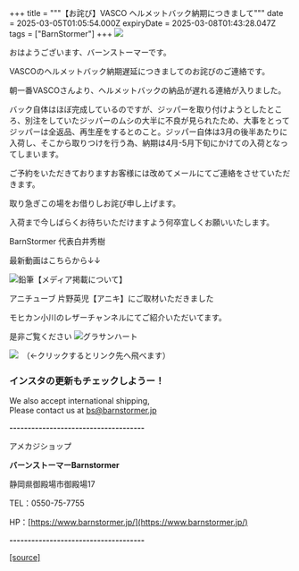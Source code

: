 +++
title = """【お詫び】VASCO ヘルメットバック納期につきまして"""
date = 2025-03-05T01:05:54.000Z
expiryDate = 2025-03-08T01:43:28.047Z
tags = ["BarnStormer"]
+++
[![](https://stat.ameba.jp/user_images/20231023/16/barnstormer-go/b2/03/p/o0420015015354743273.png)](https://ameblo.jp/barnstormer-go/entry-12825670498.html)

おはようございます、バーンストーマーです。

VASCOのヘルメットバック納期遅延につきましてのお詫びのご連絡です。

朝一番VASCOさんより、ヘルメットバックの納品が遅れる連絡が入りました。

バック自体はほぼ完成しているのですが、ジッパーを取り付けようとしたところ、別注をしていたジッパーのムシの大半に不良が見られたため、大事をとってジッパーは全返品、再生産をするとのこと。ジッパー自体は3月の後半あたりに入荷し、そこから取りつけを行う為、納期は4月-5月下旬にかけての入荷となってしまいます。

ご予約をいただきておりますお客様には改めてメールにてご連絡をさせていただきます。

取り急ぎこの場をお借りしお詫び申し上げます。

入荷まで今しばらくお待ちいただけますよう何卒宜しくお願いいたします。

BarnStormer 代表白井秀樹

最新動画はこちらから↓↓

![鉛筆](https://stat100.ameba.jp/blog/ucs/img/char/char3/519.png)【メディア掲載について】

アニチューブ 片野英児【アニキ】にご取材いただきました

モヒカン小川のレザーチャンネルにてご紹介いただいてます。

是非ご覧ください ![グラサンハート](https://stat100.ameba.jp/blog/ucs/img/char/char3/148.png)

[![](https://stat.ameba.jp/user_images/20230412/16/barnstormer-go/6a/23/p/o0108010815269242493.png)](https://www.instagram.com/barnstormer_daily/)　（←クリックするとリンク先へ飛べます）

### インスタの更新もチェックしようー！

We also accept international shipping,  
Please contact us at bs@barnstormer.jp

**\-------------------------------------**

アメカジショップ

**バーンストーマーBarnstormer**

静岡県御殿場市御殿場17

TEL：0550-75-7755

HP：[https://www.barnstormer.jp/](https://www.barnstormer.jp/)

**\-------------------------------------**

[[source]](https://ameblo.jp/barnstormer-go/entry-12888538821.html)

